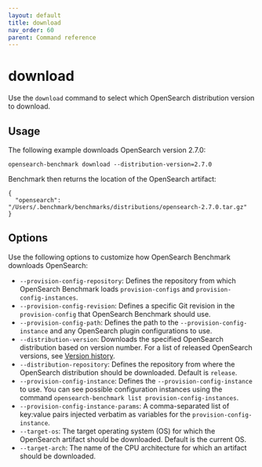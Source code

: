```yaml
---
layout: default
title: download
nav_order: 60
parent: Command reference
---
```


# download

Use the `download` command to select which OpenSearch distribution version to download. 

## Usage

The following example downloads OpenSearch version 2.7.0:

```
opensearch-benchmark download --distribution-version=2.7.0
```

Benchmark then returns the location of the OpenSearch artifact:

```
{
  "opensearch": "/Users/.benchmark/benchmarks/distributions/opensearch-2.7.0.tar.gz"
}
```

## Options

Use the following options to customize how OpenSearch Benchmark downloads OpenSearch:

- `--provision-config-repository`: Defines the repository from which OpenSearch Benchmark loads `provision-configs` and `provision-config-instances`. 
- `--provision-config-revision`: Defines a specific Git revision in the `provision-config` that OpenSearch Benchmark should use.
- `--provision-config-path`: Defines the path to the `--provision-config-instance` and any OpenSearch plugin configurations to use.
- `--distribution-version`: Downloads the specified OpenSearch distribution based on version number. For a list of released OpenSearch versions, see [Version history](https://opensearch.org/docs/version-history/).
- `--distribution-repository`: Defines the repository from where the OpenSearch distribution should be downloaded. Default is `release`.
- `--provision-config-instance`: Defines the `--provision-config-instance` to use. You can see possible configuration instances using the command `opensearch-benchmark list provision-config-instances`. 
- `--provision-config-instance-params`: A comma-separated list of key:value pairs injected verbatim as variables for the `provision-config-instance`.
- `--target-os`: The target operating system (OS) for which the OpenSearch artifact should be downloaded. Default is the current OS.
- `--target-arch`: The name of the CPU architecture for which an artifact should be downloaded.
